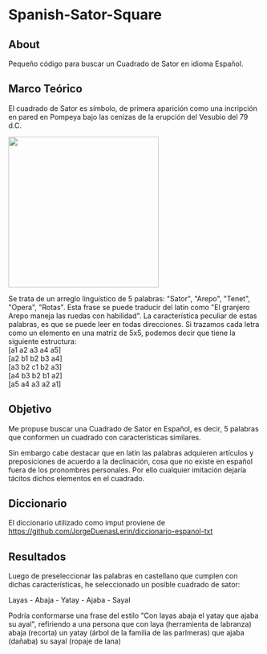 # Spanish-Sator-Square

## About

Pequeño código para buscar un Cuadrado de Sator en idioma Español.

## Marco Teórico

El cuadrado de Sator es símbolo, de primera aparición como una incripción en pared en Pompeya bajo las cenizas de la erupción del Vesubio del 79 d.C.

<img src='https://user-images.githubusercontent.com/103452945/235533355-2273e78a-0260-4b87-b62a-3c6bcd6d98a9.jpg' width='300' height='300'>

Se trata de un arreglo linguístico de 5 palabras: "Sator", "Arepo", "Tenet", "Opera", "Rotas".
Esta frase se puede traducir del latín como "El granjero Arepo maneja las ruedas con habilidad".
La característica peculiar de estas palabras, es que se puede leer en todas direcciones. Si trazamos cada letra como un elemento en una matriz de 5x5, podemos decir que tiene la siguiente estructura:\
[a1 a2 a3 a4 a5]\
[a2 b1 b2 b3 a4]\
[a3 b2 c1 b2 a3]\
[a4 b3 b2 b1 a2]\
[a5 a4 a3 a2 a1]

## Objetivo

Me propuse buscar una Cuadrado de Sator en Español, es decir, 5 palabras que conformen un cuadrado con características similares.

Sin embargo cabe destacar que en latín las palabras adquieren artículos y preposiciones de acuerdo a la declinación, cosa que no existe en español fuera de los pronombres personales. Por ello cualquier imitación dejaría tácitos dichos elementos en el cuadrado.

## Diccionario

El diccionario utilizado como imput proviene de <https://github.com/JorgeDuenasLerin/diccionario-espanol-txt>

## Resultados

Luego de preseleccionar las palabras en castellano que cumplen con dichas características, he seleccionado un posible cuadrado de sator:

Layas - Abaja - Yatay - Ajaba - Sayal

Podría conformarse una frase del estilo "Con layas abaja el yatay que ajaba su ayal", refiriendo a una persona que con laya (herramienta de labranza) abaja (recorta) un yatay (árbol de la familia de las parlmeras) que ajaba (dañaba) su sayal (ropaje de lana)
